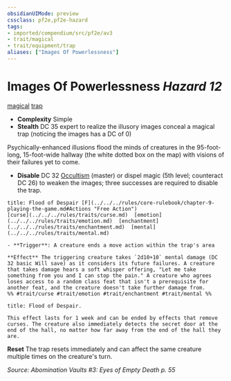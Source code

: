 ```yaml
---
obsidianUIMode: preview
cssclass: pf2e,pf2e-hazard
tags:
- imported/compendium/src/pf2e/av3
- trait/magical
- trait/equipment/trap
aliases: ["Images Of Powerlessness"]
---
```

# Images Of Powerlessness *Hazard 12*  
[magical](magical.md)  [trap](trap.md)  

- **Complexity** Simple
- **Stealth** DC 35 expert to realize the illusory images conceal a magical trap (noticing the images has a DC of 0)  

Psychically-enhanced illusions flood the minds of creatures in the 95-foot-long, 15-foot-wide hallway (the white dotted box on the map) with visions of their failures yet to come.

- **Disable** DC 32 [Occultism](../../skills.md#Occultism) (master) or dispel magic (5th level; counteract DC 26) to weaken the images; three successes are required to disable the trap.  
     
```ad-embed-ability
title: Flood of Despair [F](../../../rules/core-rulebook/chapter-9-playing-the-game.md#Actions "Free Action")
[curse](../../../rules/traits/curse.md)  [emotion](../../../rules/traits/emotion.md)  [enchantment](../../../rules/traits/enchantment.md)  [mental](../../../rules/traits/mental.md)  

- **Trigger**: A creature ends a move action within the trap's area

**Effect** The triggering creature takes `2d10+10` mental damage (DC 32 basic Will save) as it considers its future failures. A creature that takes damage hears a soft whisper offering, "Let me take something from you and I can stop the pain." A creature who agrees loses access to a random class feat that isn't a prerequisite for another feat, and the creature doesn't take further damage from.  
%% #trait/curse #trait/emotion #trait/enchantment #trait/mental %%
```
```ad-embed-ability
title: Flood of Despair.

This effect lasts for 1 week and can be ended by effects that remove curses. The creature also immediately detects the secret door at the end of the hall, no matter how far away from the end of the hall they are.
```

**Reset** The trap resets immediately and can affect the same creature multiple times on the creature's turn.  

*Source: Abomination Vaults #3: Eyes of Empty Death p. 55*

